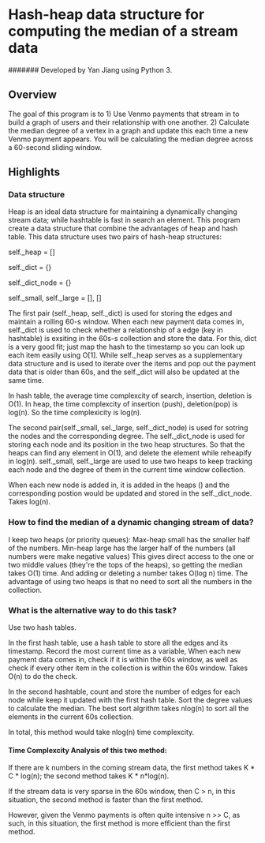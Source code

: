 # Hash-heap data structure for computing the median of a stream data

####### Developed by Yan Jiang using Python 3.

## Overview
The goal of this program is to 1) Use Venmo payments that stream in to build a graph of users and their relationship with one another. 2) Calculate the median degree of a vertex in a graph and update this each time a new Venmo payment appears. You will be calculating the median degree across a 60-second sliding window.

## Highlights

### Data structure
Heap is an ideal data structure for maintaining a dynamically changing stream data; while hashtable is fast in search an element. This program create a data structure that combine the advantages of heap and hash table. This data structure uses two pairs of hash-heap structures:

self._heap = []

self._dict = {}

self._dict_node = {}

self._small, self._large = [], []

The first pair (self._heap, self._dict) is used for storing the edges and maintain a rolling 60-s window. When each new payment data comes in, self._dict is used to check whether a relationship of a edge  (key in hashtable) is exsiting in the 60s-s collection and store the data. For this, dict is a very good fit; just map the hash to the timestamp so you can look up each item easily using O[1]. While self._heap serves as a supplementary data structure and is used to iterate over the items and pop out the payment data that is older than 60s, and the self._dict will also be updated at the same time. 

In hash table, the average time complexcity of search, insertion, deletion is O(1). In heap, the time complexcity of insertion (push), deletion(pop) is log(n). So the time complexicity is log(n). 

The second pair(self._small, sel._large, self._dict_node) is used for sotring the nodes and the corresponding degree. The self._dict_node is used for storing each node and its position in the two heap structures. So that the heaps can find any element in O(1), and delete the element while reheapify in log(n).   self._small, self._large are used to use two heaps to keep tracking each node and the degree of them in the current time window collection. 

When each new node is added in, it is added in the heaps () and the corresponding postion would be updated and stored in the self._dict_node. Takes log(n).

 
### How to find the median of a dynamic changing stream of data?

I keep two heaps (or priority queues): Max-heap small has the smaller half of the numbers.
Min-heap large has the larger half of the numbers (all numbers were make negative values)
This gives direct access to the one or two middle values (they're the tops of the heaps), so getting the median takes O(1) time. And adding or deleting a number takes O(log n) time. The advantage of using two heaps is that no need to sort all the numbers in the collection.

### What is the alternative way to do this task? 
Use two hash tables. 

In the first hash table, use a hash table to store all the edges and its timestamp. Record the most current time as a variable, When each new payment data comes in, check if it is within the 60s window, as well as check if every other item in the collection is within the 60s window. Takes O(n) to do the check. 

In the second hashtable, count and store the number of edges for each node while keep it updated with the first hash table. Sort the degree values to calculate the median. The best sort algrithm takes nlog(n) to sort all the elements in the current 60s collection. 

In total, this method would take nlog(n) time complexcity. 

#### Time Complexcity Analysis of this two method: 
If there are k numbers in the coming stream data, the first method takes K * C * log(n); the second method takes K * n*log(n). 

If the stream data is very sparse in the 60s window, then C > n, in this situation, the second method is faster than the first method. 

However, given the Venmo payments is often quite intensive n >> C, as such, in this situation, the first method is more efficient than the first method. 




